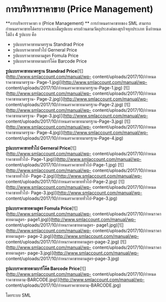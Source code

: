 # การบริหารราคาขาย (Price Management)

**การบริหารราคาขา ย (Price Management) ** การกำหนดราคาขายของ SML
สามารถกำหนดราคาขายได้ครบวงจรและเต็มรูปแบบ
ครบถ้วนตามวัตถุประสงค์ของธุรกิจทุกประเภท ซึ่งกำหนดได้ถึง 4 รูปแบบ คือ

  * รูปแบบราคาขายมาตรฐาน Standrad Price
  * รูปแบบราคาขายทั่วไป Gerneral Price
  * รูปแบบราคาขายตามสูตร Fomula Price
  * รูปแบบราคาขายตามบาร์โค๊ต Barcode Price



**รูปแบบราคาขายมาตรฐาน Standrad
Price**[![](http://www.smlaccount.com/manual/wp-
content/uploads/2017/10/กำหนดราคาขายมาตรฐาน-
Page-1.jpg)](http://www.smlaccount.com/manual/wp-
content/uploads/2017/10/กำหนดราคาขายมาตรฐาน-Page-1.jpg)
[![](http://www.smlaccount.com/manual/wp-
content/uploads/2017/10/กำหนดราคาขายมาตรฐาน-
Page-2.jpg)](http://www.smlaccount.com/manual/wp-
content/uploads/2017/10/กำหนดราคาขายมาตรฐาน-Page-2.jpg)
[![](http://www.smlaccount.com/manual/wp-
content/uploads/2017/10/กำหนดราคาขายมาตรฐาน-
Page-3.jpg)](http://www.smlaccount.com/manual/wp-
content/uploads/2017/10/กำหนดราคาขายมาตรฐาน-Page-3.jpg)
[![](http://www.smlaccount.com/manual/wp-
content/uploads/2017/10/กำหนดราคาขายมาตรฐาน-
Page-4.jpg)](http://www.smlaccount.com/manual/wp-
content/uploads/2017/10/กำหนดราคาขายมาตรฐาน-Page-4.jpg)



**รูปแบบราคาขายทั่วไป Gerneral
Price**[![](http://www.smlaccount.com/manual/wp-
content/uploads/2017/10/กำหนดราคาขายทั่วไป-
Page-1.jpg)](http://www.smlaccount.com/manual/wp-
content/uploads/2017/10/กำหนดราคาขายทั่วไป-Page-1.jpg)
[![](http://www.smlaccount.com/manual/wp-
content/uploads/2017/10/กำหนดราคาขายทั่วไป-
Page-2.jpg)](http://www.smlaccount.com/manual/wp-
content/uploads/2017/10/กำหนดราคาขายทั่วไป-Page-2.jpg)
[![](http://www.smlaccount.com/manual/wp-
content/uploads/2017/10/กำหนดราคาขายทั่วไป-
Page-3.jpg)](http://www.smlaccount.com/manual/wp-
content/uploads/2017/10/กำหนดราคาขายทั่วไป-Page-3.jpg)



**รูปแบบราคาขายตามสูตร Fomula Price**[![](http://www.smlaccount.com/manual/wp-
content/uploads/2017/10/กำหนราคาขายตามสูตร-
page1.jpg)](http://www.smlaccount.com/manual/wp-
content/uploads/2017/10/กำหนราคาขายตามสูตร-
page1.jpg)[![](http://www.smlaccount.com/manual/wp-
content/uploads/2017/10/กำหนราคาขายตามสูตร-
page-2.jpg)](http://www.smlaccount.com/manual/wp-
content/uploads/2017/10/กำหนราคาขายตามสูตร-page-2.jpg)
[![](http://www.smlaccount.com/manual/wp-
content/uploads/2017/10/กำหนราคาขายตามสูตร-
page-3.jpg)](http://www.smlaccount.com/manual/wp-
content/uploads/2017/10/กำหนราคาขายตามสูตร-page-3.jpg)



**รูปแบบราคาขายตามบาร์โค๊ต Barcode
Price**[![](http://www.smlaccount.com/manual/wp-
content/uploads/2017/10/กำหนดราคาขายตามฺ-BARCODE.jpg)](http://www.smlaccount.com/manual/wp-
content/uploads/2017/10/กำหนดราคาขายตามฺ-BARCODE.jpg)



โดยระบบ SML

